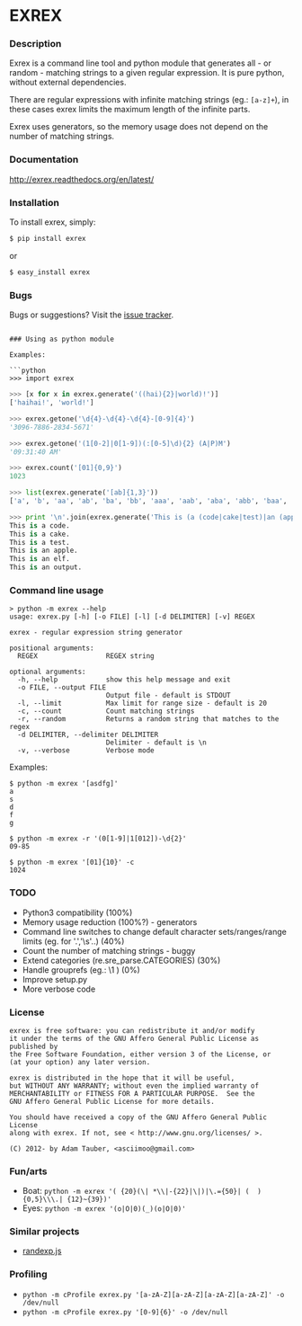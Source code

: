EXREX
=====

### Description

Exrex is a command line tool and python module that generates all - or random - matching strings to a given regular expression.
It is pure python, without external dependencies.

There are regular expressions with infinite matching strings (eg.: `[a-z]+`), in these cases exrex limits the maximum length of the infinite parts.

Exrex uses generators, so the memory usage does not depend on the number of matching strings.

### Documentation

http://exrex.readthedocs.org/en/latest/

### Installation


To install exrex, simply:

```bash
$ pip install exrex
```

or

```bash
$ easy_install exrex
```

### Bugs

Bugs or suggestions? Visit the [issue tracker](https://github.com/asciimoo/exrex/issues).
```

### Using as python module

Examples:

```python
>>> import exrex
```

```python
>>> [x for x in exrex.generate('((hai){2}|world)!')]
['haihai!', 'world!']
```

```python
>>> exrex.getone('\d{4}-\d{4}-\d{4}-[0-9]{4}')
'3096-7886-2834-5671'
```

```python
>>> exrex.getone('(1[0-2]|0[1-9])(:[0-5]\d){2} (A|P)M')
'09:31:40 AM'
```

```python
>>> exrex.count('[01]{0,9}')
1023
```

```python
>>> list(exrex.generate('[ab]{1,3}'))
['a', 'b', 'aa', 'ab', 'ba', 'bb', 'aaa', 'aab', 'aba', 'abb', 'baa', 'bab', 'bba', 'bbb']
```

```python
>>> print '\n'.join(exrex.generate('This is (a (code|cake|test)|an (apple|elf|output))\.'))
This is a code.
This is a cake.
This is a test.
This is an apple.
This is an elf.
This is an output.
```

### Command line usage

```
> python -m exrex --help
usage: exrex.py [-h] [-o FILE] [-l] [-d DELIMITER] [-v] REGEX

exrex - regular expression string generator

positional arguments:
  REGEX                 REGEX string

optional arguments:
  -h, --help            show this help message and exit
  -o FILE, --output FILE
                        Output file - default is STDOUT
  -l, --limit           Max limit for range size - default is 20
  -c, --count           Count matching strings
  -r, --random          Returns a random string that matches to the regex
  -d DELIMITER, --delimiter DELIMITER
                        Delimiter - default is \n
  -v, --verbose         Verbose mode
```

Examples:
```
$ python -m exrex '[asdfg]'
a
s
d
f
g

```

```
$ python -m exrex -r '(0[1-9]|1[012])-\d{2}'
09-85
```

```
$ python -m exrex '[01]{10}' -c
1024
```

### TODO

 * Python3 compatibility (100%)
 * Memory usage reduction (100%?) - generators
 * Command line switches to change default character sets/ranges/range limits (eg. for '.','\s'..) (40%)
 * Count the number of matching strings - buggy
 * Extend categories (re.sre_parse.CATEGORIES) (30%)
 * Handle grouprefs (eg.: \1 ) (0%)
 * Improve setup.py
 * More verbose code


### License

```
exrex is free software: you can redistribute it and/or modify
it under the terms of the GNU Affero General Public License as published by
the Free Software Foundation, either version 3 of the License, or
(at your option) any later version.

exrex is distributed in the hope that it will be useful,
but WITHOUT ANY WARRANTY; without even the implied warranty of
MERCHANTABILITY or FITNESS FOR A PARTICULAR PURPOSE.  See the
GNU Affero General Public License for more details.

You should have received a copy of the GNU Affero General Public License
along with exrex. If not, see < http://www.gnu.org/licenses/ >.

(C) 2012- by Adam Tauber, <asciimoo@gmail.com>
```
### Fun/arts

 * Boat: `python -m exrex '( {20}(\| *\\|-{22}|\|)|\.={50}| (  ){0,5}\\\.| {12}~{39})'`
 * Eyes: `python -m exrex '(o|O|0)(_)(o|O|0)'`

### Similar projects
 * [randexp.js](http://fent.github.com/randexp.js/)

### Profiling

 * `python -m cProfile exrex.py '[a-zA-Z][a-zA-Z][a-zA-Z][a-zA-Z]' -o /dev/null`
 * `python -m cProfile exrex.py '[0-9]{6}' -o /dev/null`

